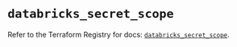 # `databricks_secret_scope`

Refer to the Terraform Registry for docs: [`databricks_secret_scope`](https://registry.terraform.io/providers/databricks/databricks/1.57.0/docs/resources/secret_scope).
